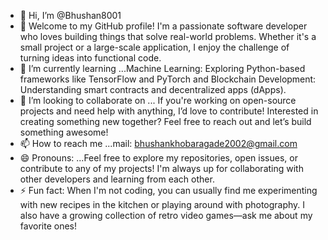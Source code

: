 - 👋 Hi, I’m @Bhushan8001
- 👀 Welcome to my GitHub profile! I'm a passionate software developer who loves building things that solve real-world problems. Whether it's a small project or a large-scale application, I enjoy the challenge of turning ideas into functional code.
- 🌱 I’m currently learning ...Machine Learning: Exploring Python-based frameworks like TensorFlow and PyTorch and Blockchain Development: Understanding smart contracts and decentralized apps (dApps).
- 💞️ I’m looking to collaborate on ... If you're working on open-source projects and need help with anything, I’d love to contribute! Interested in creating something new together? Feel free to reach out and let’s build something awesome!
- 📫 How to reach me ...mail: bhushankhobaragade2002@gmail.com  
- 😄 Pronouns: ...Feel free to explore my repositories, open issues, or contribute to any of my projects! I'm always up for collaborating with other developers and learning from each other.
- ⚡ Fun fact: When I'm not coding, you can usually find me experimenting with new recipes in the kitchen or playing around with photography. I also have a growing collection of retro video games—ask me about my favorite ones!

<!---
Bhushan8001/Bhushan8001 is a ✨ special ✨ repository because its `README.md` (this file) appears on your GitHub profile.
You can click the Preview link to take a look at your changes.
--->
